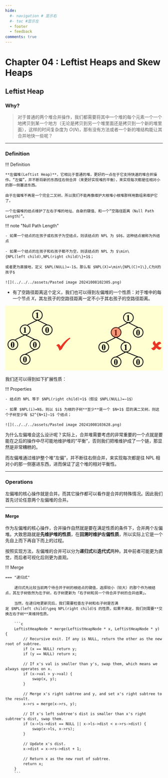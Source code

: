 ```yaml
---
hide:
  #- navigation # 显示右
  #- toc #显示左
  - footer
  - feedback
comments: true
--- 
```


# Chapter 04 : Leftist Heaps and Skew Heaps

## Leftist Heap

### Why?

> 对于普通的两个堆合并操作，我们都需要将其中一个堆的每个元素一个一个地拷贝到某一个地方（无论是拷贝到另一个堆里面还是拷贝到一个新的堆里面），这样的时间复杂度为 $O(N)$，那有没有方法或者一个新的堆结构能让其合并地快一些呢？
***
### Definition

!!! Definition

	**左偏堆(Leftist Heap)**，它相比于普通的堆，更好的一点在于它支持快速的堆合并操作。“左偏”，并不断将新的东西往右侧合并（来更好实现堆的平衡），来实现每次都是往相对小的那一侧塞进东西。
	
	由于左偏堆不再是一个完全二叉树，所以我们不能再像维护大根堆小根堆那样用数组来维护它了。
	
	一个左偏堆的结点维护了左右子堆的地址、自身的键值、和一个“空路径距离（Null Path Length）”。

!!! note "Null Path Length"

	- 如果一个结点的左孩子或右孩子为空结点，则该结点的 NPL 为 $0$，这种结点被称为外结点
	
	- 如果一个结点的左孩子和右孩子都不为空，则该结点的 NPL 为 $\min⁡\{NPL(left child),NPL(right child)\}+1$；
	
	或者更为直接地，定义 $NPL(NULL)=-1$，那么有 $NPL(X)=\min\{NPL(C)+1\},C为X的孩子$
	
	![](../../../assets/Pasted image 20241008102305.png)

- 有了空路径距离这个定义，我们也可以得到左偏堆的一个性质：对于堆中的每一个节点 $X$，其左孩子的空路径距离一定不小于其右孩子的空路径距离。

![](../../../assets/Pasted%20image%2020241008102805.png)

我们还可以得到如下扩展性质：

!!! Properties

	- 结点的 NPL 等于 $NPL(right child)+1$（假设 $NPL(NULL)=−1$）

	- 如果 $NPL(i)=N$，则以 $i$ 为根的子树**至少**是一个 $N+1$ 层的满二叉树，则这个子树至少有 $2^{N+1}−1$ 个结点；
	
	![](../../../assets/Pasted image 20241008103628.png)

为什么左偏堆会这么设计呢？实际上，合并堆需要考虑的非常重要的一个点就是要能在之后的操作中尽可能地维护堆的“平衡”，否则我们把堆维护成了一个链，那显然是非常糟糕的。

而左偏堆通过维护整个堆“左偏”，并不断往右侧合并，来实现每次都是往 NPL 相对小的那一侧塞进东西，进而保证了这个堆的相对平衡性。
***
### Operations

左偏堆的核心操作就是合并。而其它操作都可以看作是合并的特殊情况。因此我们首先讨论任意两个左偏堆的合并。
***
#### Merge

作为左偏堆的核心操作，合并操作自然就是要在满足性质的条件下，合并两个左偏堆。大致思路就是**先维护堆的性质**，在**回溯时维护左偏性质**，所以实际上它是一个先自上而下再自下而上的过程。

按照实现方法，左偏堆的合并可以分为**递归式**和**迭代式**两种。其中前者可能更为直觉，而后者可视化后则更为直观。

!!! Merge

	=== "递归式"
	
		递归式先比较当前两个待合并子树的根结点的键值，选择较小（较大）的那个作为根结点，其左子树依然为左子树，右子树更新为「右子树和另一个待合并子树的合并结果」。
		
		当然，在递归地更新完后，我们需要检查左子树和右子树是否满足 $NPL(left child)\geq NPL(right child)$ 的性质，如果不满足，我们则需要**交换左右子树**来维持性质。
		
		```c
		LeftistHeapNode * merge(LeftistHeapNode * x, LeftistHeapNode * y) {
		    // Recursive exit. If any is NULL, return the other as the new root of subtree.
		    if (x == NULL) return y;
		    if (y == NULL) return x;
		
		    // If x's val is smaller than y's, swap them, which means we always operates on x.
		    if (x->val > y->val) {
		        swap(x, y);
		    }
		
		    // Merge x's right subtree and y, and set x's right subtree to the result.
		    x->rs = merge(x->rs, y);
		
		    // If x's left subtree's dist is smaller than x's right subtree's dist, swap them.
		    if (x->ls->dist == NULL || x->ls->dist < x->rs->dist) {
		        swap(x->ls, x->rs);
		    }
		
		    // Update x's dist.
		    x->dist = x->rs->dist + 1;
		
		    // Return x as the new root of subtree.
		    return x;
	    }
		```





